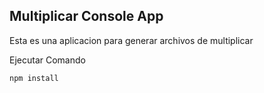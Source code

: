
## Multiplicar Console App

Esta es una aplicacion para generar archivos de multiplicar

Ejecutar Comando

```
npm install
```